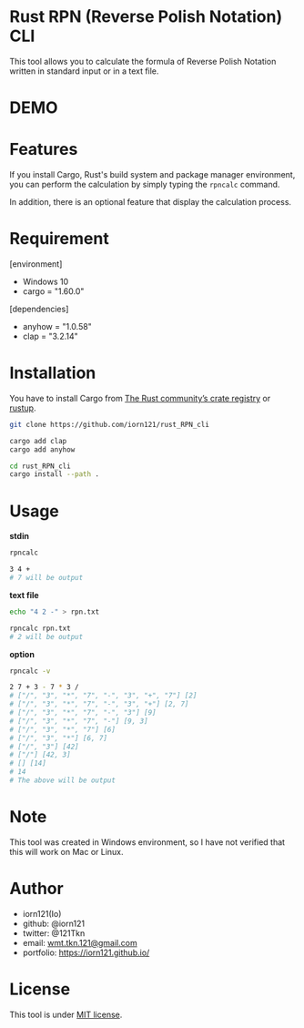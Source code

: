 # Rust RPN (Reverse Polish Notation) CLI

This tool allows you to calculate the formula of Reverse Polish Notation written in standard input or in a text file.

# DEMO

# Features

If you install Cargo, Rust's build system and package manager environment, you can perform the calculation by simply typing the `rpncalc` command.

In addition, there is an optional feature that display the calculation process.

# Requirement

[environment]

- Windows 10
- cargo = "1.60.0"

[dependencies]

- anyhow = "1.0.58"
- clap = "3.2.14"

# Installation

You have to install Cargo from [The Rust community’s crate registry](https://crates.io/) or [rustup](https://www.rust-lang.org/tools/install).

```bash
git clone https://github.com/iorn121/rust_RPN_cli

cargo add clap
cargo add anyhow

cd rust_RPN_cli
cargo install --path .
```

# Usage

**stdin**

```bash
rpncalc

3 4 +
# 7 will be output
```

**text file**

```bash
echo "4 2 -" > rpn.txt

rpncalc rpn.txt
# 2 will be output
```

**option**

```bash
rpncalc -v

2 7 + 3 - 7 * 3 /
# ["/", "3", "*", "7", "-", "3", "+", "7"] [2]
# ["/", "3", "*", "7", "-", "3", "+"] [2, 7]
# ["/", "3", "*", "7", "-", "3"] [9]
# ["/", "3", "*", "7", "-"] [9, 3]
# ["/", "3", "*", "7"] [6]
# ["/", "3", "*"] [6, 7]
# ["/", "3"] [42]
# ["/"] [42, 3]
# [] [14]
# 14
# The above will be output
```

# Note

This tool was created in Windows environment, so I have not verified that this will work on Mac or Linux.

# Author

- iorn121(Io)
- github: @iorn121
- twitter: @121Tkn
- email: wmt.tkn.121@gmail.com
- portfolio: https://iorn121.github.io/

# License

This tool is under [MIT license](https://en.wikipedia.org/wiki/MIT_License).
